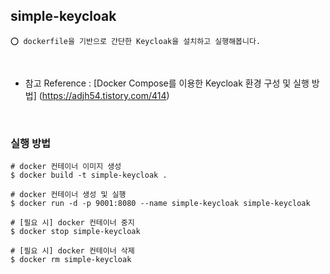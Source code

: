 ## simple-keycloak

    ⭕️ dockerfile을 기반으로 간단한 Keycloak을 설치하고 실행해봅니다.

<br/>

- 참고 Reference : [Docker Compose를 이용한 Keycloak 환경 구성 및 실행 방법]
(https://adjh54.tistory.com/414)

<br/>

### 실행 방법

```shell
# docker 컨테이너 이미지 생성
$ docker build -t simple-keycloak .

# docker 컨테이너 생성 및 실행
$ docker run -d -p 9001:8080 --name simple-keycloak simple-keycloak

# [필요 시] docker 컨테이너 중지
$ docker stop simple-keycloak

# [필요 시] docker 컨테이너 삭제 
$ docker rm simple-keycloak

```

<br/>
<br/>
